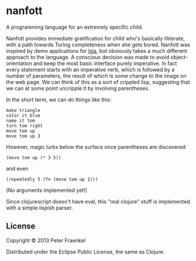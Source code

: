 # nanfott

A programming language for an extremely specific child. 

Nanfott provides immediate gratification for child who's basically illiterate, with a
path towards Turing completeness when she gets bored.
Nanfott was inspired by demo applications for [Isla](https://github.com/maryrosecook/isla), but obviously takes
a much different approach to the language. A conscious decision was made to avoid object-orientation and keep the
most basic interface purely imperative. In fact every statement starts with an imperative verb, which is
followed by a number of parameters, the result of which is some change to the image on the web page.  We can think
of this as a sort of crippled lisp, suggesting that we can at some point uncripple it by involving parentheses.


In the short term, we can do things like this:

~~~
make triangle
color it blue
name it tom
turn tom right
move tom up
move tom up 3
~~~

However, magic lurks below the surface once parentheses are discovered:

~~~
(move tom up (* 3 5))
~~~

and even

~~~
(repeatedly 5 (fn (move tom up 1)))
~~~

(No arguments implemented yet!)

Since clojurescript doesn't have eval, this "real clojure" stuff is implemented with a
simple lispish parser.


## License

Copyright © 2013 Peter Fraenkel

Distributed under the Eclipse Public License, the same as Clojure.
